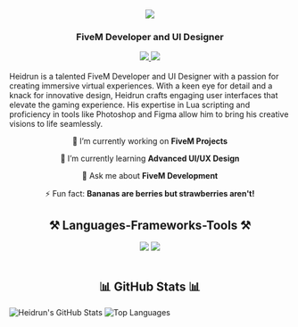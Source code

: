<h1 align="center">
  <img src="https://readme-typing-svg.herokuapp.com/?font=Righteous&size=35&center=true&vCenter=true&width=500&height=70&duration=4000&lines=Hey+there!+👋;+I'm+Heidrun!;" />
</h1>
<h3 align="center">FiveM Developer and UI Designer</h3>


<div align="center"> 
  <a href="mailto:lubiedupeczki123@proton.me" target="_blank">
    <img src="https://img.shields.io/badge/Email-8B89CC?style=for-the-badge&logo=protonmail&logoColor=white" target="_blank" />
  </a> 
  <a href="#" target="_blank">
    <img src="https://img.shields.io/badge/LinkedIn-0077B5?style=for-the-badge&logo=linkedin&logoColor=white" target="_blank" />
  </a>
</div>

<br> 
Heidrun is a talented FiveM Developer and UI Designer with a passion for creating immersive virtual experiences. With a keen eye for detail and a knack for innovative design, Heidrun crafts engaging user interfaces that elevate the gaming experience. His expertise in Lua scripting and proficiency in tools like Photoshop and Figma allow him to bring his creative visions to life seamlessly.

<br>

<div align="center">
 
 🔭 I’m currently working on **FiveM Projects**
 
 🌱 I’m currently learning **Advanced UI/UX Design**

💬 Ask me about **FiveM Development**

⚡ Fun fact: **Bananas are berries but strawberries aren't!**

 </div>

<h2 align="center">⚒️ Languages-Frameworks-Tools ⚒️</h2>
<div align="center">
    <img src="https://skillicons.dev/icons?i=html,css,vscode,github" />
    <img src="https://skillicons.dev/icons?i=lua,photoshop,figma," /><br>
</div>

<br/>

<h2 align="center">📊 GitHub Stats 📊</h2>

![Heidrun's GitHub Stats](https://github-readme-stats.vercel.app/api?username=heidrun1&show_icons=true&theme=radical)
![Top Languages](https://github-readme-stats.vercel.app/api/top-langs/?username=heidrun1&show_icons=true&theme=radical)


<!---
heidrun1/heidrun1 is a ✨ special ✨ repository because its `README.md` (this file) appears on your GitHub profile.
You can click the Preview link to take a look at your changes.
--->
